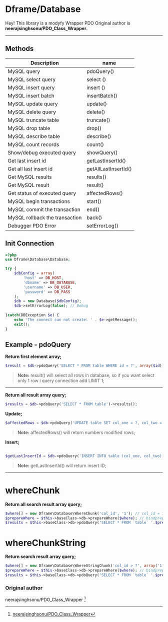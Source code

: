 Dframe/Database
===================


Hey! This library is a modyfy Wrapper PDO  Original author is **neerajsinghsonu/PDO_Class_Wrapper**.  

----------

Methods
-------------
Description | name
-------- | ---
MySQL query                         |        pdoQuery()
MySQL select query                  |        select ()
MySQL insert query                  |        insert ()
MySQL insert batch                  |        insertBatch()
MySQL update query                  |        update()
MySQL delete query                  |        delete()
MySQL truncate table                |        truncate()
MySQL drop table                    |        drop()
MySQL describe table                |        describe()
MySQL count records                 |        count()
Show/debug executed query           |        showQuery()
Get last insert id                  |        getLastInsertId()
Get all last insert id              |        getAllLastInsertId()
Get MySQL results                   |        results()
Get MySQL result                    |        result()
Get status of executed query        |        affectedRows()
MySQL begin transactions            |        start()
MySQL commit the transaction        |        end()
MySQL rollback the transaction      |        back()
Debugger PDO Error                  |        setErrorLog()


Init Connection
-------------
```php
<?php 
use Dframe\Database\Database;

try {
	$dbConfig = array(
		'host' => DB_HOST,
		'dbname' => DB_DATABASE,
		'username' => DB_USER,
		'password' => DB_PASS
	);
	$db = new Database($dbConfig);
	$db->setErrorLog(false); // Debug
	
}catch(DBException $e) {
	echo 'The connect can not create: ' . $e->getMessage(); 
	exit();
}

```


Example - pdoQuery
-------------------
**Return first element array;**
```php
$result = $db->pdoQuery('SELECT * FROM table WHERE id = ?', array($id))->result();

```
> **Note:** result() will select all rows in database, so if you want select only 1 row i query connection add LIMIT 1;


----------

**Return all result array query;**
```php
$results = $db->pdoQuery('SELECT * FROM table')->results();
```

**Update;**
```php
$affectedRows = $db->pdoQuery('UPDATE table SET col_one = ?, col_two = ?', array($col_one, $col_two))->affectedRows();
```
> **Note:** affectedRows() will return numbers modified rows;


**Insert;**
```php
 
$getLastInsertId = $db->pdoQuery('INSERT INTO table (col_one, col_two) VALUES (?,?)', array($col_one, $col_two))->getLastInsertId();
```
> **Note:** getLastInsertId() will return insert ID;
> 

----------

whereChunk
===================

**Return all search result array query;**
```php
$where[] = new Dframe\Database\WhereChunk('col_id', '1'); // col_id = 1
$prepareWhere = $this->baseClass->db->prepareWhere($where); // bindprepare
$results = $this->baseClass->db->pdoQuery('SELECT * FROM `table` '.$prepareWhere->getWhere(), $prepareWhere->getParams())->results();  //Auto bind parms
```
whereChunkString
===================

**Return search result array query;**
```php
$where[] = new Dframe\Database\WhereStringChunk('col_id > ?', array('1')); // col_id > 1
$prepareWhere = $this->baseClass->db->prepareWhere($where); // bindprepare
$results = $this->baseClass->db->pdoQuery('SELECT * FROM `table` '.$prepareWhere->getWhere(), $prepareWhere->getParams())->results(); //Auto bind parms
```

### Original author

neerajsinghsonu/PDO_Class_Wrapper [^neerajsinghsonu/PDO_Class_Wrapper]

  [^neerajsinghsonu/PDO_Class_Wrapper]: [neerajsinghsonu/PDO_Class_Wrapper](https://github.com/neerajsinghsonu/PDO_Class_Wrapper)
